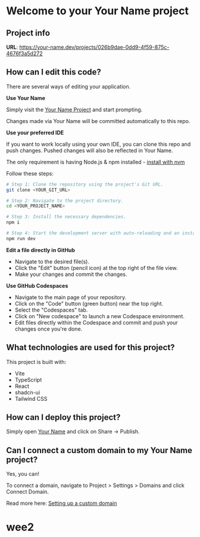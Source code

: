 # Welcome to your Your Name project

## Project info

**URL**: https://your-name.dev/projects/026b9dae-0dd9-4f59-875c-4676f3a5d272

## How can I edit this code?

There are several ways of editing your application.

**Use Your Name**

Simply visit the [Your Name Project](https://your-name.dev/projects/026b9dae-0dd9-4f59-875c-4676f3a5d272) and start prompting.

Changes made via Your Name will be committed automatically to this repo.

**Use your preferred IDE**

If you want to work locally using your own IDE, you can clone this repo and push changes. Pushed changes will also be reflected in Your Name.

The only requirement is having Node.js & npm installed - [install with nvm](https://github.com/nvm-sh/nvm#installing-and-updating)

Follow these steps:

```sh
# Step 1: Clone the repository using the project's Git URL.
git clone <YOUR_GIT_URL>

# Step 2: Navigate to the project directory.
cd <YOUR_PROJECT_NAME>

# Step 3: Install the necessary dependencies.
npm i

# Step 4: Start the development server with auto-reloading and an instant preview.
npm run dev
```

**Edit a file directly in GitHub**

- Navigate to the desired file(s).
- Click the "Edit" button (pencil icon) at the top right of the file view.
- Make your changes and commit the changes.

**Use GitHub Codespaces**

- Navigate to the main page of your repository.
- Click on the "Code" button (green button) near the top right.
- Select the "Codespaces" tab.
- Click on "New codespace" to launch a new Codespace environment.
- Edit files directly within the Codespace and commit and push your changes once you're done.

## What technologies are used for this project?

This project is built with:

- Vite
- TypeScript
- React
- shadcn-ui
- Tailwind CSS

## How can I deploy this project?

Simply open [Your Name](https://your-name.dev/projects/026b9dae-0dd9-4f59-875c-4676f3a5d272) and click on Share -> Publish.

## Can I connect a custom domain to my Your Name project?

Yes, you can!

To connect a domain, navigate to Project > Settings > Domains and click Connect Domain.

Read more here: [Setting up a custom domain](https://docs.your-name.dev/tips-tricks/custom-domain#step-by-step-guide)
# wee2

